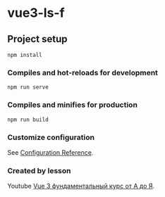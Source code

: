 # vue3-ls-f

## Project setup
```
npm install
```

### Compiles and hot-reloads for development
```
npm run serve
```

### Compiles and minifies for production
```
npm run build
```

### Customize configuration
See [Configuration Reference](https://cli.vuejs.org/config/).


### Created by lesson
Youtube [Vue 3 фундаментальный курс от А до Я](https://www.youtube.com/watch?v=XzLuMtDelGk).